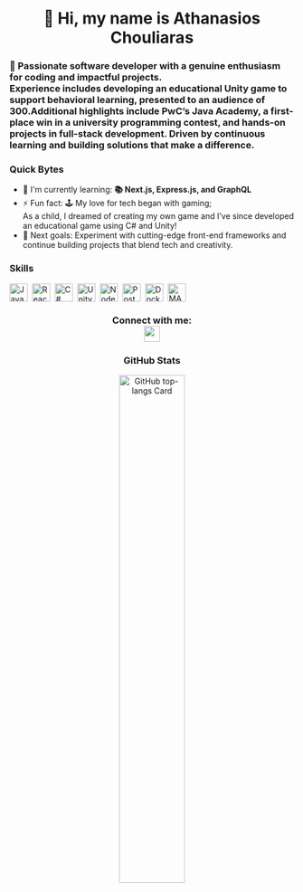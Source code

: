 <div id="toc">
  <ul align="center" style="list-style: none">
    <summary>
      <h1>
        👋 Hi, my name is Athanasios Chouliaras
      </h1>
    </summary>
  </ul>
</div>

 **<h3 align="left">🚀 Passionate software developer with a genuine enthusiasm for coding and impactful projects.<br>Experience includes developing an educational Unity game to support behavioral learning, presented to an audience of 300.Additional highlights include PwC’s Java Academy, a first-place win in a university programming contest, and hands-on projects in full-stack development. Driven by continuous learning and building solutions that make a difference.</h3>**

**<h3 align="left">Quick Bytes</h3>**

- 🌱 I'm currently learning: **📚 Next.js, Express.js, and GraphQL**
- ⚡ Fun fact: 🕹️ My love for tech began with gaming;<br>As a child, I dreamed of creating my own game and I’ve since developed an educational game using C# and Unity!
- 🎯 Next goals: Experiment with cutting-edge front-end frameworks and continue building projects that blend tech and creativity.

 **<h3 align="left">Skills</h3>**

<div style="display: flex; flex-wrap: wrap; gap: 4px; justify-content: left;"><img src="https://img.shields.io/badge/JavaScript-F7DF1C?logo=javascript&logoColor=white" height="32" alt="JavaScript" style="margin-right: 4px"> <img src="https://img.shields.io/badge/React-20232A?logo=react&logoColor=61DAFB" height="32" alt="React" style="margin-right: 4px"> <img src="https://img.shields.io/badge/C%23-239120?logo=csharp&logoColor=white" height="32" alt="C#" style="margin-right: 4px"> <img src="https://img.shields.io/badge/Unity-000000?logo=unity&logoColor=white" height="32" alt="Unity" style="margin-right: 4px"> <img src="https://img.shields.io/badge/Node.js-8CC84B?logo=node.js&logoColor=white" height="32" alt="Node.js" style="margin-right: 4px"> <img src="https://img.shields.io/badge/PostgreSQL-316192?logo=postgresql&logoColor=white" height="32" alt="PostgreSQL" style="margin-right: 4px"> <img src="https://img.shields.io/badge/Docker-2496ED?logo=docker&logoColor=white" height="32" alt="Docker" style="margin-right: 4px"> <img src="https://img.shields.io/badge/MATLAB-0076A8?logo=matlab&logoColor=white" height="32" alt="MATLAB" style="margin-right: 4px"></div>

<h3 align="center">Connect with me:<br>
  <a href="https://www.linkedin.com/in/athanasios-chouliaras" target="_blank">
    <img src="https://img.shields.io/badge/LinkedIn-0077B5?style=flat-square&logo=linkedin&logoColor=white" height="28" style="vertical-align: middle;">
  </a>
</h3>


**<h3 align="center">GitHub Stats</h3>**

<p align="center">
  <img width="48%" src="https://github-readme-stats.vercel.app/api/top-langs?username=AthanasiosChlr&theme=react&hide_title=false&layout=compact&langs_count=6&hide_progress=false&card_width=400" alt="GitHub top-langs Card" />
</p>

